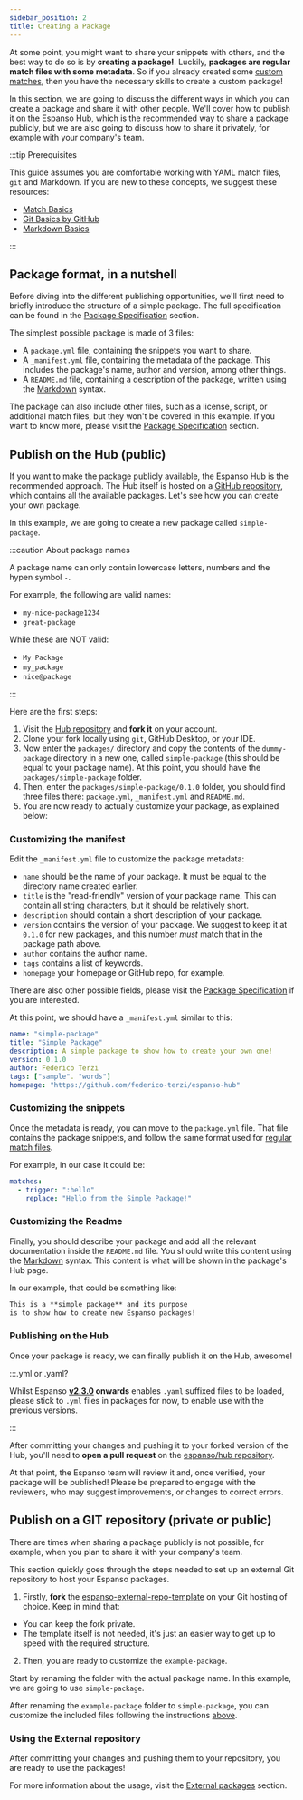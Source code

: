 ```yaml
---
sidebar_position: 2
title: Creating a Package
---
```

At some point, you might want to share your snippets with others, and the best way to do so is by **creating a package!**.
Luckily, **packages are regular match files with some metadata**.
So if you already created some [custom matches](../../matches/basics), then you have the necessary skills to create a custom package!

In this section, we are going to discuss the different ways in which you can create a package and share it with other people.
We'll cover how to publish it on the Espanso Hub, which is the recommended way to share a package publicly, but we are also going to discuss how to share it privately, for example with your company's team.

:::tip Prerequisites

This guide assumes you are comfortable working with YAML match files,
`git` and Markdown.
If you are new to these concepts, we suggest these resources:
* [Match Basics](../../matches/basics)
* [Git Basics by GitHub](https://docs.github.com/en/get-started/quickstart/hello-world)
* [Markdown Basics](https://programminghistorian.org/en/lessons/getting-started-with-markdown)

:::

## Package format, in a nutshell

Before diving into the different publishing opportunities,
we'll first need to briefly introduce the structure of a simple package.
The full specification can be found in the [Package Specification](../package-specification)
section.

The simplest possible package is made of 3 files:

* A `package.yml` file, containing the snippets you want to share.
* A `_manifest.yml` file, containing the metadata of the package.
This includes the package's name, author and version, among other things.
* A `README.md` file, containing a description of the package, written using the [Markdown](https://en.wikipedia.org/wiki/Markdown) syntax.

The package can also include other files, such as a license, script, or additional match files, but they won't be covered in this example.
If you want to know more, please visit the [Package Specification](../package-specification) section.

## Publish on the Hub (public)

If you want to make the package publicly available, the
Espanso Hub is the recommended approach.
The Hub itself is hosted on a [GitHub repository](https://github.com/espanso/hub), which contains all the available packages.
Let's see how you can create your own package.

In this example, we are going to create a new package called `simple-package`.

:::caution About package names

A package name can only contain lowercase letters, numbers and the hypen symbol `-`.

For example, the following are valid names:

* `my-nice-package1234`
* `great-package`

While these are NOT valid:

* `My Package`
* `my_package`
* `nice@package`

:::

Here are the first steps:

1. Visit the [Hub repository](https://github.com/espanso/hub) and **fork it** on your account.
2. Clone your fork locally using `git`, GitHub Desktop, or your IDE.
3. Now enter the `packages/` directory and copy the contents of the `dummy-package` directory in a new one, called `simple-package` (this should be equal to your package name).
At this point, you should have the `packages/simple-package` folder.
4. Then, enter the `packages/simple-package/0.1.0` folder, you should find three files there:
`package.yml`, `_manifest.yml` and `README.md`.
5. You are now ready to actually customize your package, as explained below:

### Customizing the manifest 

Edit the `_manifest.yml` file to customize the package metadata:
  * `name` should be the name of your package. It must be equal to the directory name created earlier.
  * `title` is the "read-friendly" version of your package name. 
  This can contain all string characters, but it should be relatively short.
  * `description` should contain a short description of your package.
  * `version` contains the version of your package. We suggest to keep it at `0.1.0` for new packages, and this number *must* match that in the package path above.
  * `author` contains the author name.
  * `tags` contains a list of keywords.
  * `homepage` your homepage or GitHub repo, for example.

There are also other possible fields, please visit the [Package Specification](../package-specification)
if you are interested.

At this point, we should have a `_manifest.yml` similar to this:

```yaml title="_manifest.yml"
name: "simple-package"
title: "Simple Package"
description: A simple package to show how to create your own one!
version: 0.1.0
author: Federico Terzi
tags: ["sample". "words"]
homepage: "https://github.com/federico-terzi/espanso-hub"
```

### Customizing the snippets

Once the metadata is ready, you can move to the `package.yml` file.
That file contains the package snippets, and follow the same  format used for [regular match files](../../matches/basics).

For example, in our case it could be:

```yaml title="package.yml"
matches:
  - trigger: ":hello"
    replace: "Hello from the Simple Package!"
```

### Customizing the Readme

Finally, you should describe your package and add all the relevant documentation inside the `README.md` file.
You should write this content using the [Markdown](https://en.wikipedia.org/wiki/Markdown) syntax.
This content is what will be shown in the package's Hub page.

In our example, that could be something like:

```md title="README.md"
This is a **simple package** and its purpose
is to show how to create new Espanso packages!
```

### Publishing on the Hub

Once your package is ready, we can finally publish it on the Hub, awesome!

:::.yml or .yaml?

Whilst Espanso  **[v2.3.0](https://github.com/espanso/espanso/releases/tag/v2.3.0) onwards** enables `.yaml` suffixed files to be loaded, please stick to `.yml`  files in packages for now, to enable use with the previous versions.

:::

After committing your changes and pushing it to your forked version of the Hub, you'll need to **open a pull request** on the [espanso/hub repository](https://github.com/espanso/hub).


At that point, the Espanso team will review it and, once verified, your package will be published! Please be prepared to engage with the reviewers, who may suggest improvements, or changes to correct errors.

## Publish on a GIT repository (private or public) 

There are times when sharing a package publicly is not possible, for example, when you plan to share it with your company's team.

This section quickly goes through the steps needed to set up an external Git repository to host your Espanso packages.

1. Firstly, **fork** the [espanso-external-repo-template](https://github.com/espanso/espanso-external-repo-template)
on your Git hosting of choice. Keep in mind that:
  * You can keep the fork private.
  * The template itself is not needed, it's just an easier way to get up to speed with the required structure.
2. Then, you are ready to customize the `example-package`.

Start by renaming the folder with the actual package name. 
In this example, we are going to use `simple-package`.

After renaming the `example-package` folder to `simple-package`, you can customize the included files following the instructions [above](#customizing-the-manifest).

### Using the External repository

After committing your changes and pushing them to your repository, you are ready to use the packages!

For more information about the usage, visit the [External packages](../external-packages/#git-repositories-1) section.